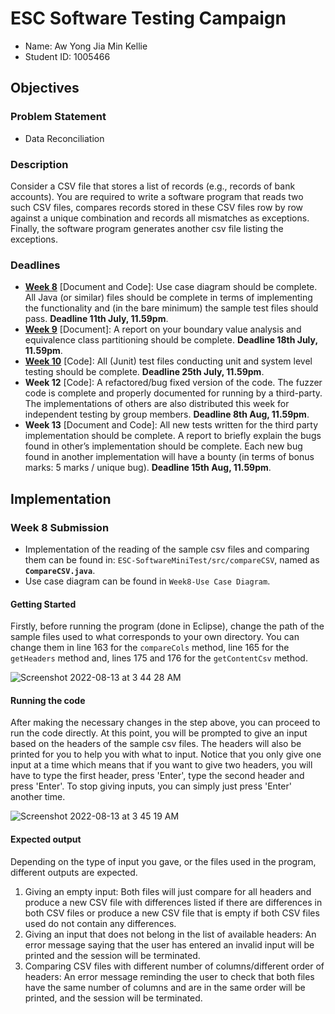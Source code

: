 # ESC Software Testing Campaign

* Name: Aw Yong Jia Min Kellie
* Student ID: 1005466

## Objectives

### Problem Statement
* Data Reconciliation

### Description

Consider a CSV file that stores a list of records (e.g., records of bank accounts).
You are required to write a software program that reads two such CSV files, compares records
stored in these CSV files row by row against a unique combination and records all mismatches
as exceptions. Finally, the software program generates another csv file listing the exceptions.

### Deadlines

* [**Week 8**](#Week-8-Submission) [Document and Code]: Use case diagram should be complete. All Java (or
similar) files should be complete in terms of implementing the functionality and (in the
bare minimum) the sample test files should pass. **Deadline 11th July, 11.59pm**.
* [**Week 9**](#Week-9-Submission) [Document]: A report on your boundary value analysis and equivalence class
partitioning should be complete. **Deadline 18th July, 11.59pm**.
* [**Week 10**](#Week-10-Submission) [Code]: All (Junit) test files conducting unit and system level testing should be
complete. **Deadline 25th July, 11.59pm**.
* **Week 12** [Code]: A refactored/bug fixed version of the code. The fuzzer code is
complete and properly documented for running by a third-party. The implementations of
others are also distributed this week for independent testing by group members.
**Deadline 8th Aug, 11.59pm**.
* **Week 13** [Document and Code]: All new tests written for the third party implementation
should be complete. A report to briefly explain the bugs found in other’s implementation
should be complete. Each new bug found in another implementation will have a bounty
(in terms of bonus marks: 5 marks / unique bug). **Deadline 15th Aug, 11.59pm**.

## Implementation

### Week 8 Submission
* Implementation of the reading of the sample csv files and comparing them can be found in: `ESC-SoftwareMiniTest/src/compareCSV`, named as **`CompareCSV.java`**.
* Use case diagram can be found in `Week8-Use Case Diagram`.
#### Getting Started
Firstly, before running the program (done in Eclipse), change the path of the sample files used to what corresponds to your own directory. 
You can change them in line 163 for the `compareCols` method, line 165 for the `getHeaders` method and, lines 175 and 176 for the `getContentCsv` method.

![Screenshot 2022-08-13 at 3 44 28 AM](https://user-images.githubusercontent.com/98271835/184431873-2fa393fb-ab09-4eb3-9aaf-f91409652542.png)

#### Running the code
After making the necessary changes in the step above, you can proceed to run the code directly. At this point, you will be prompted to give an input based on the headers of the sample csv files. The headers will also be printed for you to help you with what to input.  Notice that you only give one input at a time which means that if you want to give two headers, you will have to type the first header, press 'Enter', type the second header and press 'Enter'. To stop giving inputs, you can simply just press 'Enter' another time.

![Screenshot 2022-08-13 at 3 45 19 AM](https://user-images.githubusercontent.com/98271835/184431984-5195c1de-0815-4d49-bee1-9015a130db7b.png)

#### Expected output
Depending on the type of input you gave, or the files used in the program, different outputs are expected.
1. Giving an empty input: Both files will just compare for all headers and produce a new CSV file with differences listed if there are differences in both CSV files or produce a new CSV file that is empty if both CSV files used do not contain any differences.
2. Giving an input that does not belong in the list of available headers: An error message saying that the user has entered an invalid input will be printed and the session will be terminated.
3. Comparing CSV files with different number of columns/different order of headers: An error message reminding the user to check that both files have the same number of columns and are in the same order will be printed, and the session will be terminated.
